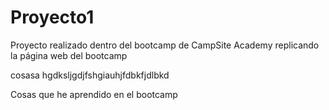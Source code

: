 # Proyecto1

Proyecto realizado dentro del bootcamp de CampSite Academy replicando la página web del bootcamp

cosasa hgdksljgdjfshgiauhjfdbkfjdlbkd

<p> Cosas que he aprendido en el bootcamp </p>
